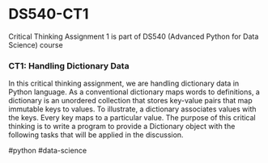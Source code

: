 # DS540-CT1
Critical Thinking Assignment 1 is part of DS540 (Advanced Python for Data Science) course

### CT1: Handling Dictionary Data

In this critical thinking assignment, we are handling dictionary data in Python language. As a conventional dictionary maps words to definitions, a dictionary is an unordered collection that stores key-value pairs that map immutable keys to values. To illustrate, a dictionary associates values with the keys. Every key maps to a particular value. The purpose of this critical thinking is to write a program to provide a Dictionary object with the following tasks that will be applied in the discussion. 

#python #data-science
